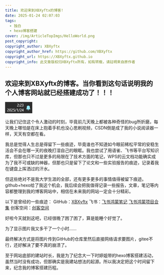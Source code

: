 ```yaml
---
title: 欢迎来到XBXyftx的博客!
date: 2025-01-24 02:07:03
tags: 
  - 独白
  - hexo博客搭建
cover: /img/ArticleTopImgs/HelloWorld.png
post_copyright:
copyright_author: XBXyftx
copyright_author_href: https://github.com/XBXyftx
copyright_url: https://XBXyftx.github.io
copyright_info: 此文章版权归XBXyftx所有，如有转载，请註明来自原作者
---
```

## 欢迎来到XBXyftx的博客。当你看到这句话说明我的个人博客网站就已经搭建成功了！！！

![image.png](欢迎来带XBXyftx的博客/image.png)

让我们记住这个令人激动的时刻，毕竟前几天晚上都被各种奇怪的bug所折磨，每天晚上哪怕是在床上抱着手机也没心思刷视频，CSDN倒是成了我的小说阅读器一样，天天有空都在看。

我总是觉得人生总是得留下一些痕迹，毕竟谁也不知道如今眼前稀松平常的安稳生活会不会在哪一天的夜晚打湿自己的眼眶。我也尝试了用语雀、飞书等平台写知识库，但那也只不过是更多的局限在了技术方面的笔记，WPS的云文档功能确实成为了我不可或缺的神器，但那也只是留下了论文和一些实验报告的痕迹，记录着我在键盘上挥洒过的汗水。

但这些绝对不是我大学生涯的全部，还有更多更多的事情值得被留下痕迹。github+hexo给了我这个机会，我后续会把我值得记录一些报告，文章，笔记等内容都整理到我的博客网站中，相信在未来我的网站一定会十分精彩。

以下是曾经的一些痕迹：
GitHub：[XBXyftx](https://github.com/XBXyftx)
飞书：[飞书鸿蒙笔记](https://zcn0ok42bsl9.feishu.cn/wiki/Sz8rwVDq2i0gJxk0BmRcH41Gn8c?from=from_copylink)    [飞书鸿蒙项目合集](https://zcn0ok42bsl9.feishu.cn/wiki/MHQTw4M7yiKFeGkTilqcOs5WnCd?from=from_copylink)
创客空间：[创客空间](http://bistumaker.cn/)

好啦今天就到这吧，已经很晚了困了困了，算是能睡个好觉了。

为了显示图片我又多干了一个小时……

最终解决方式是将图片传到GitHub的仓库里然后直接网络请求要图片，gitee不行，还好解决了要不真的崩溃了。

至于网站底部的建站时长，我是为了纪念大一下时婷姐带的hexo博客搭建活动，虽然当时没有成功，但那确实是我建站想法的起源。所以我决定把这个时间留下来，纪念我的博客搭建历程。
